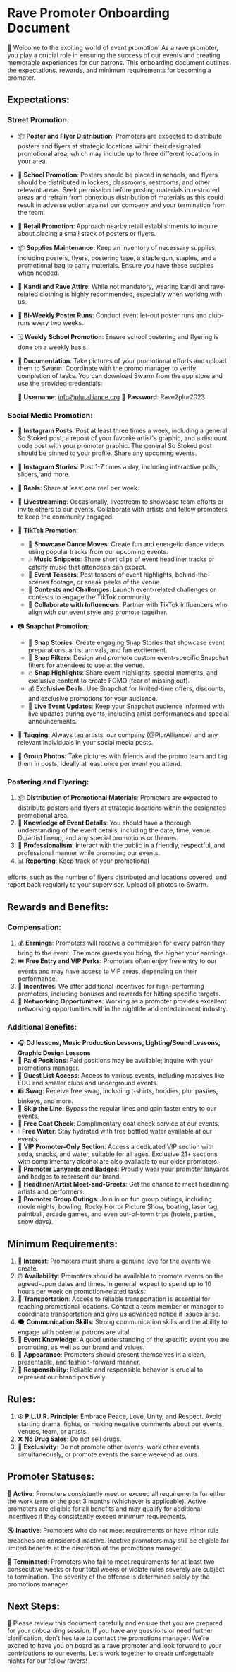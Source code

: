 # Rave Promoter Onboarding Document

🎉 Welcome to the exciting world of event promotion! As a rave promoter, you play a crucial role in ensuring the success of our events and creating memorable experiences for our patrons. This onboarding document outlines the expectations, rewards, and minimum requirements for becoming a promoter.

## Expectations:

### Street Promotion:
- 📦 **Poster and Flyer Distribution**: Promoters are expected to distribute posters and flyers at strategic locations within their designated promotional area, which may include up to three different locations in your area.
- 🏫 **School Promotion**: Posters should be placed in schools, and flyers should be distributed in lockers, classrooms, restrooms, and other relevant areas. Seek permission before posting materials in restricted areas and refrain from obnoxious distribution of materials as this could result in adverse action against our company and your termination from the team.
- 🏪 **Retail Promotion**: Approach nearby retail establishments to inquire about placing a small stack of posters or flyers.
- 📦 **Supplies Maintenance**: Keep an inventory of necessary supplies, including posters, flyers, postering tape, a staple gun, staples, and a promotional bag to carry materials. Ensure you have these supplies when needed.
- 🕺 **Kandi and Rave Attire**: While not mandatory, wearing kandi and rave-related clothing is highly recommended, especially when working with us.
- 🔄 **Bi-Weekly Poster Runs**: Conduct event let-out poster runs and club-runs every two weeks.
- 🗓️ **Weekly School Promotion**: Ensure school postering and flyering is done on a weekly basis.
- 📸 **Documentation**: Take pictures of your promotional efforts and upload them to Swarm. Coordinate with the promo manager to verify completion of tasks. You can download Swarm from the app store and use the provided credentials:
  
  📱 **Username**: info@pluralliance.org
  🔐 **Password**: Rave2plur2023

### Social Media Promotion:
- 📸 **Instagram Posts**: Post at least three times a week, including a general So Stoked post, a repost of your favorite artist's graphic, and a discount code post with your promoter graphic. The general So Stoked post should be pinned to your profile. Share any upcoming events.
- 📸 **Instagram Stories**: Post 1-7 times a day, including interactive polls, sliders, and more.
- 🎥 **Reels**: Share at least one reel per week.
- 🎥 **Livestreaming**: Occasionally, livestream to showcase team efforts or invite others to our events. Collaborate with artists and fellow promoters to keep the community engaged.
- 🎵 **TikTok Promotion**:
  - 🕺 **Showcase Dance Moves**: Create fun and energetic dance videos using popular tracks from our upcoming events.
  - 🎶 **Music Snippets**: Share short clips of event headliner tracks or catchy music that attendees can expect.
  - 🚀 **Event Teasers**: Post teasers of event highlights, behind-the-scenes footage, or sneak peeks of the venue.
  - 🎁 **Contests and Challenges**: Launch event-related challenges or contests to engage the TikTok community.
  - 🌟 **Collaborate with Influencers**: Partner with TikTok influencers who align with our event style and promote together.
- 📷 **Snapchat Promotion**:
  - 📸 **Snap Stories**: Create engaging Snap Stories that showcase event preparations, artist arrivals, and fan excitement.
  - 👻 **Snap Filters**: Design and promote custom event-specific Snapchat filters for attendees to use at the venue.
  - 🔥 **Snap Highlights**: Share event highlights, special moments, and exclusive content to create FOMO (fear of missing out).
  - 💰 **Exclusive Deals**: Use Snapchat for limited-time offers, discounts, and exclusive promotions for your audience.
  - 🎤 **Live Event Updates**: Keep your Snapchat audience informed with live updates during events, including artist performances and special announcements.
  
- 📸 **Tagging**: Always tag artists, our company (@PlurAlliance), and any relevant individuals in your social media posts.
- 📸 **Group Photos**: Take pictures with friends and the promo team and tag them in posts, ideally at least once per event you attend.

### Postering and Flyering:
1. 📦 **Distribution of Promotional Materials**: Promoters are expected to distribute posters and flyers at strategic locations within the designated promotional area.
2. 📆 **Knowledge of Event Details**: You should have a thorough understanding of the event details, including the date, time, venue, DJ/artist lineup, and any special promotions or themes.
3. 🤝 **Professionalism**: Interact with the public in a friendly, respectful, and professional manner while promoting our events.
4. 📊 **Reporting**: Keep track of your promotional

 efforts, such as the number of flyers distributed and locations covered, and report back regularly to your supervisor. Upload all photos to Swarm.

## Rewards and Benefits:

### Compensation:
1. 💰 **Earnings**: Promoters will receive a commission for every patron they bring to the event. The more guests you bring, the higher your earnings.
2. 🎟️ **Free Entry and VIP Perks**: Promoters often enjoy free entry to our events and may have access to VIP areas, depending on their performance.
3. 🎯 **Incentives**: We offer additional incentives for high-performing promoters, including bonuses and rewards for hitting specific targets.
4. 🤝 **Networking Opportunities**: Working as a promoter provides excellent networking opportunities within the nightlife and entertainment industry.

### Additional Benefits:
- 🎧 **DJ lessons, Music Production Lessons, Lighting/Sound Lessons, Graphic Design Lessons**
- 🎤 **Paid Positions**: Paid positions may be available; inquire with your promotions manager.
- 🥳 **Guest List Access**: Access to various events, including massives like EDC and smaller clubs and underground events.
- 🛍️ **Swag**: Receive free swag, including t-shirts, hoodies, plur pasties, binkeys, and more.
- 🚀 **Skip the Line**: Bypass the regular lines and gain faster entry to our events.
- 🧥 **Free Coat Check**: Complimentary coat check service at our events.
- 💧 **Free Water**: Stay hydrated with free bottled water available at our events.
- 🎫 **VIP Promoter-Only Section**: Access a dedicated VIP section with soda, snacks, and water, suitable for all ages. Exclusive 21+ sections with complimentary alcohol are also available to our older promoters.
- 📌 **Promoter Lanyards and Badges**: Proudly wear your promoter lanyards and badges to represent our brand.
- 🌟 **Headliner/Artist Meet-and-Greets**: Get the chance to meet headlining artists and performers.
- 🎉 **Promoter Group Outings**: Join in on fun group outings, including movie nights, bowling, Rocky Horror Picture Show, boating, laser tag, paintball, arcade games, and even out-of-town trips (hotels, parties, snow days).

## Minimum Requirements:
1. 💖 **Interest**: Promoters must share a genuine love for the events we create.
2. ⏰ **Availability**: Promoters should be available to promote events on the agreed-upon dates and times. In general, expect to spend up to 10 hours per week on promotion-related tasks.
3. 🚗 **Transportation**: Access to reliable transportation is essential for reaching promotional locations. Contact a team member or manager to coordinate transportation and give us advanced notice if issues arise.
4. 🗨️ **Communication Skills**: Strong communication skills and the ability to engage with potential patrons are vital.
5. 🎊 **Event Knowledge**: A good understanding of the specific event you are promoting, as well as our brand and values.
6. 👗 **Appearance**: Promoters should present themselves in a clean, presentable, and fashion-forward manner.
7. 🙌 **Responsibility**: Reliable and responsible behavior is crucial to represent our brand positively.

## Rules:

1. ☮️ **P.L.U.R. Principle**: Embrace Peace, Love, Unity, and Respect. Avoid starting drama, fights, or making negative comments about our events, venues, team, or artists.
2. ❌ **No Drug Sales**: Do not sell drugs.
3. 🚫 **Exclusivity**: Do not promote other events, work other events simultaneously, or promote events the same weekend as ours.

## Promoter Statuses:

👥 **Active**: Promoters consistently meet or exceed all requirements for either the work term or the past 3 months (whichever is applicable). Active promoters are eligible for all benefits and may qualify for additional incentives if they consistently exceed minimum requirements.

🔇 **Inactive**: Promoters who do not meet requirements or have minor rule breaches are considered inactive. Inactive promoters may still be eligible for limited benefits at the discretion of the promotions manager.

🚫 **Terminated**: Promoters who fail to meet requirements for at least two consecutive weeks or four total weeks or violate rules severely are subject to termination. The severity of the offense is determined solely by the promotions manager.

## Next Steps:

👣 Please review this document carefully and ensure that you are prepared for your onboarding session. If you have any questions or need further clarification, don't hesitate to contact the promotions manager. We're excited to have you on board as a rave promoter and look forward to your contributions to our events. Let's work together to create unforgettable nights for our fellow ravers!
